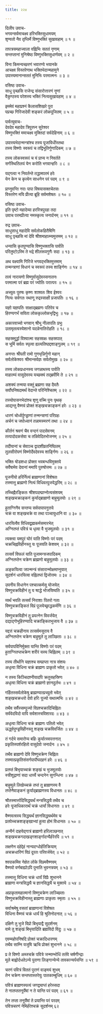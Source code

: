 ```yaml
---
title: २२४

---
```

दिलीप उवाच-  
भगवन्सर्वमाचक्ष्व हरिभक्तिसुधामयम्  
शृण्वतो नैव तृप्तिर्मे विष्णुभक्तिं सुखावहाम् ॥ १ ॥


तापत्रयमहाज्वाला वह्निभिः सततं नृणाम्  
सन्तप्तानां मुनिश्रेष्ठ विष्णुभक्तिसुधार्णवम् ॥ २ ॥


विना किमन्यच्छरणं भवारण्ये भयानके  
आचक्ष्व विस्तरेणाथ भक्तिभेदान्महामुने  
उपास्यमानान्सततं मुनिभिः परमात्मनः ॥ ३ ॥


वसिष्ठ उवाच-  
साधु पृच्छसि राजेन्द्र संसारोत्तारणं नॄणां  
वैकुण्ठस्य परेशस्य भक्तिं नित्यसुखावहाम् ॥ ४ ॥


इममेवं महाप्रश्नं कैलासशिखरे पुरा  
पप्रच्छ गिरिजादेवी शङ्करं लोकपूजितम् ॥ ५ ॥


पार्वत्युवाच-  
देवदेव महादेव त्रिपुरघ्न सुरेश्वर  
विष्णुभक्तिं ममाचक्ष्व मुक्तिदां सर्वदेहिनाम् ॥ ६ ॥


उपास्यभेदान्मन्त्रांश्च तस्य पूजाविधींस्तथा  
तस्य विष्णोः स्वरूपं च तद्विभूतिर्गुणादिकम् ॥ ७ ॥


तस्य लोकस्वरूपं च यं प्राप्य न निवर्तते  
सर्गस्थितिलयं येन करोति भगवान्हरिः ॥ ८ ॥


यद्गत्वा न निवर्तन्ते तद्धामपरमं हरेः  
येन केन च कृत्येन साधनेन परं पदम् ॥ ९ ॥


प्राप्नुवन्ति नराः पापा विषयासक्तचेतसः  
विस्तरेण मयि प्रीत्या ब्रूहि सर्वमशेषतः ॥ १० ॥


वसिष्ठ उवाच-  
इति पृष्टो महादेव्या हरस्त्रिपुरहा तदा  
उवाच परमप्रीत्या नमस्कृत्य जनार्दनम् ॥ ११ ॥


रुद्र उवाच-  
साधुसाधु महादेवि सर्वलोकहितैषिणि  
साधु पृच्छसि मां देवि श्रीशमाहात्म्यमुत्तमम् ॥ १२ ॥


धन्यासि कृतपुण्यासि विष्णुभक्तासि पार्वति  
परितुष्टोऽस्मि ते भद्रे शीलरूपगुणैः सदा ॥ १३ ॥


अथ वक्ष्यामि गिरिजे भगवद्भक्तिमुत्तमाम्  
तन्मन्त्राणां विधानं च स्वरूपं तस्य शार्ङ्गिणः ॥ १४ ॥


तत्वं नारायणो विष्णुर्वासुदेवस्सनातनः  
परमात्मा परं ब्रह्म परं ज्योतिः परात्परः ॥ १५ ॥


अच्युतः पुरुषः कृष्णः शाश्वतः शिव ईश्वरः  
नित्यः सर्वगतः स्थाणू रुद्रस्साक्षी प्रजापतिः ॥ १६ ॥


यज्ञो यज्ञपतिः साक्षाद्ब्रह्मणः पतिरेव च  
हिरण्यगर्भं सविता लोककृल्लोकभृद्विभुः ॥ १७ ॥


अकारवाच्यो भगवान् श्रीभू नीलापतिः प्रभुः  
उतामृतत्वस्येशानो यदन्नेनातिरोहति ॥ १८ ॥


सहस्रमूर्द्धा विश्वात्मा सहस्राक्षः सहस्रपात्  
स भूमिं सर्वतः स्पृत्वा ह्यत्यतिष्ठद्दशाङ्गुलम् ॥ १९ ॥


अनन्तः श्रीपती रामो गुणभृन्निर्गुणो महान्  
सर्वलोकेश्वरः श्रीमान्सर्वज्ञः सर्वतोमुखः ॥ २० ॥


तस्य लोकप्रधानस्य जगन्नाथस्य पार्वति  
माहात्म्यं वासुदेवस्य यच्छक्यं तद्ब्रवीमि ते ॥ २१ ॥


अशक्यं तन्मया वक्तुं ब्रह्मणा सह दैवतैः  
सर्वोपनिषदामर्थं वेदान्ते परिनिश्चितम् ॥ २२ ॥


तस्योपासनभेदांश्च शृणु वच्मि पुनः पृथक्  
आद्यन्तु वैष्णवं प्रोक्तं शङ्खचक्राङ्कनं हरेः ॥ २३ ॥


धारणं चोर्ध्वर्पुण्ड्राणां तन्मन्त्राणां परिग्रहः  
अर्चनं च जपोध्यानं तन्नामस्मरणं तथा ॥ २४ ॥


कीर्तनं श्रवणं चैव वन्दनं पादसेवनम्  
तत्पादोदकसेवा च तन्निवेदितभोजनम् ॥ २५ ॥


तदीयानां च सेवाञ्च द्वादशीव्रतनिष्ठितम्  
तुलसीरोपणं विष्णोर्देवदेवस्य शार्ङ्गिणः ॥ २६ ॥


भक्तिः षोडशधा प्रोक्ता भवबन्धविमुक्तये  
सर्वेषामेव देवानां ममापि पुरुषोत्तमः ॥ २७ ॥


पूजनीयो हरिर्नित्यं ब्राह्मणानां विशेषतः  
तस्मात्तु ब्राह्मणो नित्यं विधिवत्पूजयेद्धरिम् ॥ २८ ॥


तच्चिह्नैरङ्कितः श्रीशपदम्प्राप्नोत्यसंशयम्  
शङ्खचक्राङ्कनं कुर्याद्ब्राह्मणो बाहुमूलयोः ॥ २९ ॥


हुताग्निनैव सन्तप्य सर्वपापापनुत्तये  
चक्रं वा शङ्खचक्रे वा तथा पञ्चायुधानि वा ॥ ३० ॥


धारयित्वैव विधिवद्व्रह्मकर्मसमारभेत्  
अग्नितप्तं पवित्रं च धृत्वा वै भुजमूलयोः ॥ ३१ ॥


त्यक्त्वा यमपुरं घोरं याति विष्णोः परं पदम्  
चक्रचिह्नविहीनस्तु यः पूजयति केशवम् ॥ ३२ ॥


तत्सर्वं विफलं याति पूजामन्त्रजपादिकम्  
अग्नितप्तेन चक्रेण ब्राह्मणो बाहुमूलयोः ॥ ३३ ॥


अङ्कयित्वा जपन्मन्त्रं संसारान्मोक्षमाप्नुयात्  
सुदर्शनं धारयित्वा वह्नितप्तं द्विजोत्तमः ॥ ३४ ॥


उपनीय विधानेन पश्चात्कर्मसु योजयेत्  
विष्णुचक्रविहीनं तु य श्राद्धे भोजयिष्यति ॥ ३५ ॥


व्यर्थं भवति तत्सर्वं निराशाः पितरो गताः  
विष्णुचक्राङ्कितं विप्रं पूजयेच्छ्राद्धकर्मणि ॥ ३६ ॥


विष्णुचक्रविहीनं तु प्रयत्नेन विवर्जयेत्  
दद्याद्गोभूहिरण्यादि चक्राङ्कितभुजाय वै ॥ ३७ ॥


यद्दत्तं चक्रहीनाय तत्सर्वमसुराय वै  
अग्नितप्तेन चक्रेण बाहुमूले तु लाञ्छिताः ॥ ३८ ॥


सर्वपापविनिर्मुक्ता यान्ति विष्णोः परं पदम्  
हुताग्नितप्तचक्रेण शरीरं यस्य चिह्नितम् ॥ ३९ ॥


तस्य तीर्थानि यज्ञाश्च सम्प्राप्ता नात्र संशयः  
अधृत्वा विधिना चक्रं ब्राह्मणः प्राकृतो भवेत् ॥ ४० ॥


न तस्य किञ्चिदश्नीयादपि क्रतुसहस्रिणः  
अधृत्वा विधिना चक्रं ब्राह्मणो ज्ञानदुर्लभः ॥ ४१ ॥


गर्हितस्सर्वलोकेषु ब्राह्मण्यात्प्रच्युतो भवेत्  
शङ्खचक्रधरो देवो हरिः पूज्यो यथात्मभिः ॥ ४२ ॥


तथैव सर्वैस्सम्पूज्यो विप्रश्चक्रादिचिह्नितः  
सर्ववेदविदो वापि सर्वशास्त्रविशारदः ॥ ४३ ॥


अधृत्वा विधिना चक्रं ब्राह्मणः पतितो भवेत्  
ऊर्द्ध्वपुण्ड्रविहीनस्तु शङ्ख चक्रविवर्जितः ॥ ४४ ॥


तं गर्दभे समारोप्य बहिः कुर्यात्स्वपत्तनात्  
प्रकृतिस्पर्शरहितो वासुदेवो जनार्दनः ॥ ४५ ॥


तथैव ब्राह्मणो देवि विष्णुचक्रेण चिह्नितः  
तस्मात्प्रकृतिसंसर्गपापौघदहनं हरेः ॥ ४६ ॥


प्रतप्तं बिभृयाच्चक्रं शङ्खं च भुजमूलयोः  
स्त्रीशूद्राणां सदा धार्य्ये चन्दनेन सुगन्धिना ॥ ४७ ॥


बाहुमूले लिखेच्चक्रं तप्तं तु ब्राह्मणस्य वै  
तप्तेनैवाङ्कनं कुर्याद्ब्राह्मणस्य विधानतः ॥ ४८ ॥


श्रौतस्मार्त्तादिसिद्ध्यर्थं मन्त्रसिद्ध्यै तथैव च  
हरेः पूजाधिकारार्थं चक्रं धार्यां विधानतः ॥ ४९ ॥


वैष्णवत्वस्य सिद्ध्यर्थं ज्ञानसिद्ध्यर्थमेव च  
प्रतपेच्चक्रशङ्ङ्खाभ्यां हुत्वा होमं विधानतः ॥ ५० ॥


अन्यैर्न दाहयेद्गात्रं ब्राह्मणो हरिलाञ्छनात्  
शङ्खचक्रगदाखड्गशार्ङ्गादन्यैर्हरेरपि ॥ ५१ ॥


लक्षणेन दहेद्देहं नान्यदग्धोर्हतिक्रियाम्  
अचक्रधारिणं विप्रं दूरतः परिवर्जयेत् ॥ ५२ ॥


श्वपाकमिव नेक्षेत लोके विप्रमवैष्णवम्  
वैष्णवो वर्णबाह्योऽपि पुनाति भुवनत्रयम् ॥ ५३ ॥


तस्मात्तु विधिना चक्रं धार्यं विप्रैः शुभानने  
ब्राह्मणा मन्त्रसिद्ध्यै च ज्ञानसिद्ध्यै च मुक्तये ॥ ५४ ॥


अप्राकृतामहात्मानो विष्णुचक्रेण लाञ्च्छिताः  
विष्णुचक्रविहीनास्तु ब्राह्मणाः प्राकृताः स्मृताः ॥ ५५ ॥


सर्वाश्रमेषु वसतां ब्राह्मणानां विशेषतः  
विधिना वैष्णवं चक्रं धार्यं हि श्रुतिनोदनात् ॥ ५६ ॥


दक्षिणे तु भुजे विप्रो बिभृयाद्वै सुदर्शनम्  
वामे तु शङ्खं बिभृयादिति ब्रह्मविदो विदुः ॥ ५७ ॥


एवम्महोपनिषदि प्रोक्तं चक्रादिधारणम्  
तथैव साम्नि यजुषि ऋचि प्रोक्तं शुभानने ॥ ५८ ॥


प्र ते विष्णो अब्जचक्रे पवित्रे जन्माम्भोधिं तर्तवे चर्षणीन्द्राः  
मूले बाह्वोर्दधतेऽन्ये पुराणा लिङ्गान्येन्ये तावकान्यर्पयन्ति ॥ ५९ ॥


चरणं पवित्रं विततं पुराणं वाङ्मयं शुभम्  
तेन चक्रेण सन्तप्तास्तरेयुः पातकाम्बुधिम् ॥ ६० ॥


पवित्रं ब्राह्मणस्पत्यं जगद्व्याप्तं हरेस्सदा  
ते नातप्ततनूर्येषां न ते यान्ति परं पदम् ॥ ६१ ॥


तेन तप्ता तनूर्येषां ते प्रयान्ति परं परदम्  
पवित्रचरणं नेमिर्हरेश्चक्रं सुदर्शनम् ६२